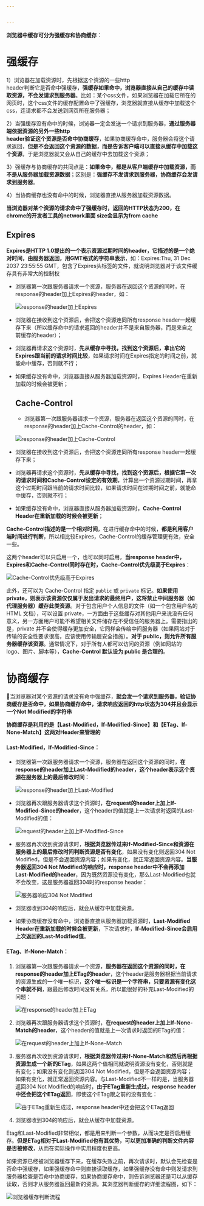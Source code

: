 ```yaml
---


---
```


<p><strong>浏览器中缓存可分为强缓存和协商缓存</strong>：</p>
<h1 id="强缓存">强缓存</h1>
<p>1）浏览器在加载资源时，先根据这个资源的一些http<br>
header判断它是否命中强缓存，<strong>强缓存如果命中，浏览器直接从自己的缓存中读取资源，不会发请求到服务器</strong>。比如：某个css文件，如果浏览器在加载它所在的网页时，这个css文件的缓存配置命中了强缓存，浏览器就直接从缓存中加载这个css，连请求都不会发送到网页所在服务器；</p>
<p>2）当强缓存没有命中的时候，浏览器一定会发送一个请求到服务器，<strong>通过服务器端依据资源的另外一些http<br>
header验证这个资源是否命中协商缓存</strong>，如果协商缓存命中，服务器会将这个请求返回，<strong>但是不会返回这个资源的数据，而是告诉客户端可以直接从缓存中加载这个资源</strong>，于是浏览器就又会从自己的缓存中去加载这个资源；</p>
<p>3）强缓存与协商缓存的共同点是：<strong>如果命中，都是从客户端缓存中加载资源，而不是从服务器加载资源数据</strong>；区别是：<strong>强缓存不发请求到服务器，协商缓存会发请求到服务器</strong>。</p>
<p>4）当协商缓存也没有命中的时候，浏览器直接从服务器加载资源数据。</p>
<p><strong>当浏览器对某个资源的请求命中了强缓存时，<strong>返回的HTTP状态为200</strong>，在chrome的开发者工具的network里面 <strong>size会显示为from cache</strong></strong></p>
<h2 id="expires">Expires</h2>
<p><strong>Expires是HTTP 1.0提出的一个表示资源过期时间的header，它描述的是一个绝对时间，由服务器返回，用GMT格式的字符串表示</strong>，如：Expires:Thu, 31 Dec 2037 23:55:55 GMT，包含了Expires头标签的文件，就说明浏览器对于该文件缓存具有非常大的控制权</p>
<ul>
<li>
<p>浏览器第一次跟服务器请求一个资源，服务器在返回这个资源的同时，在response的header加上Expires的header，如：</p>
<p><img src="https://user-gold-cdn.xitu.io/2018/9/8/165b74cf04b04c8a?imageView2/0/w/1280/h/960/format/webp/ignore-error/1" alt="response的header加上Expires"></p>
</li>
<li>
<p>浏览器在接收到这个资源后，会把这个资源连同所有response header一起缓存下来（所以缓存命中的请求返回的header并不是来自服务器，而是来自之前缓存的header）；</p>
</li>
<li>
<p>浏览器再请求这个资源时，<strong>先从缓存中寻找，找到这个资源后，拿出它的Expires跟当前的请求时间比较</strong>，如果请求时间在Expires指定的时间之前，就能命中缓存，否则就不行；</p>
</li>
<li>
<p>如果缓存没有命中，浏览器直接从服务器加载资源时，Expires Header在重新加载的时候会被更新；</p>
<h2 id="cache-control">Cache-Control</h2>
<ul>
<li>浏览器第一次跟服务器请求一个资源，服务器在返回这个资源的同时，在response的header加上Cache-Control的header，如：</li>
</ul>
<p><img src="https://user-gold-cdn.xitu.io/2018/9/8/165b74cf19190d29?imageView2/0/w/1280/h/960/format/webp/ignore-error/1" alt="response的header加上Cache-Control"></p>
</li>
<li>
<p>浏览器在接收到这个资源后，会把这个资源连同所有response header一起缓存下来；</p>
</li>
<li>
<p>浏览器再请求这个资源时，<strong>先从缓存中寻找，找到这个资源后，根据它第一次的请求时间和Cache-Control设定的有效期</strong>，计算出一个资源过期时间，再拿这个过期时间跟当前的请求时间比较，如果请求时间在过期时间之前，就能命中缓存，否则就不行；</p>
</li>
<li>
<p>如果缓存没有命中，浏览器直接从服务器加载资源时，<strong>Cache-Control Header在重新加载的时候会被更新</strong>；</p>
</li>
</ul>
<p><strong>Cache-Control描述的是一个相对时间</strong>，在进行缓存命中的时候，<strong>都是利用客户端时间进行判断</strong>，所以相比较Expires，Cache-Control的缓存管理更有效，安全一些。</p>
<p>这两个header可以只启用一个，也可以同时启用，<strong>当response header中，Expires和Cache-Control同时存在时，Cache-Control优先级高于Expires</strong>：</p>
<p><img src="https://user-gold-cdn.xitu.io/2018/9/8/165b74cf18869548?imageView2/0/w/1280/h/960/format/webp/ignore-error/1" alt="Cache-Control优先级高于Expires"></p>
<p>此外，还可以为 Cache-Control 指定 <code>public</code> 或 <code>private</code> 标记。<strong>如果使用 private，则表示该资源仅仅属于发出请求的最终用户，这将禁止中间服务器（如代理服务器）缓存此类资源</strong>。对于包含用户个人信息的文件（如一个包含用户名的 HTML 文档），可以设置 private，一方面由于这些缓存对其他用户来说没有任何意义，另一方面用户可能不希望相关文件储存在不受信任的服务器上。需要指出的是，private 并不会使得缓存更加安全，它同样会传给中间服务器（如果网站对于传输的安全性要求很高，应该使用传输层安全措施）。<strong>对于 public，则允许所有服务器缓存该资源</strong>。通常情况下，对于所有人都可以访问的资源（例如网站的 logo、图片、脚本等），<strong>Cache-Control 默认设为 public 是合理的</strong>。</p>
<h1 id="协商缓存">协商缓存</h1>
<p>当浏览器对某个资源的请求没有命中强缓存，<strong>就会发一个请求到服务器，验证协商缓存是否命中，如果协商缓存命中，请求响应返回的http状态为304并且会显示一个Not Modified的字符串</strong></p>
<p><strong>协商缓存是利用的是【Last-Modified，If-Modified-Since】和【ETag、If-None-Match】这两对Header来管理的</strong></p>
<h4 id="last-modified，if-modified-since：">Last-Modified，If-Modified-Since：</h4>
<ul>
<li>
<p>浏览器第一次跟服务器请求一个资源，服务器在返回这个资源的同时，<strong>在response的header加上Last-Modified的header，这个header表示这个资源在服务器上的最后修改时间</strong>：</p>
<p><img src="https://user-gold-cdn.xitu.io/2018/9/8/165b74d0480c1ca9?imageView2/0/w/1280/h/960/format/webp/ignore-error/1" alt="response的header加上Last-Modified"></p>
</li>
<li>
<p>浏览器再次跟服务器请求这个资源时，<strong>在request的header上加上If-Modified-Since的header</strong>，这个header的值就是上一次请求时返回的Last-Modified的值：</p>
<p><img src="https://user-gold-cdn.xitu.io/2018/9/8/165b74d05d4fbf77?imageView2/0/w/1280/h/960/format/webp/ignore-error/1" alt="request的header上加上If-Modified-Since"></p>
</li>
<li>
<p>服务器再次收到资源请求时，<strong>根据浏览器传过来If-Modified-Since和资源在服务器上的最后修改时间判断资源是否有变化</strong>，如果没有变化则返回304 Not Modified，但是不会返回资源内容；如果有变化，就正常返回资源内容。<strong>当服务器返回304 Not Modified的响应时，response header中不会再添加Last-Modified的header</strong>，因为既然资源没有变化，那么Last-Modified也就不会改变，这是服务器返回304时的response header：</p>
<p><img src="https://user-gold-cdn.xitu.io/2018/9/8/165b74d05d37cc80?imageView2/0/w/1280/h/960/format/webp/ignore-error/1" alt="服务器响应304 Not Modified"></p>
</li>
<li>
<p>浏览器收到304的响应后，就会从缓存中加载资源。</p>
</li>
<li>
<p>如果协商缓存没有命中，浏览器直接从服务器加载资源时，<strong>Last-Modified Header在重新加载的时候会被更新</strong>，下次请求时，<strong>If-Modified-Since会启用上次返回的Last-Modified值</strong>。</p>
</li>
</ul>
<h4 id="etag、if-none-match：">ETag、If-None-Match：</h4>
<ol>
<li>
<p>浏览器第一次跟服务器请求一个资源，<strong>服务器在返回这个资源的同时，在response的header加上ETag的header</strong>，这个header是服务器根据当前请求的资源生成的一个唯一标识，<strong>这个唯一标识是一个字符串，只要资源有变化这个串就不同</strong>，跟最后修改时间没有关系，所以能很好的补充Last-Modified的问题：</p>
<p><img src="https://user-gold-cdn.xitu.io/2018/9/8/165b74d0e587fdf5?imageView2/0/w/1280/h/960/format/webp/ignore-error/1" alt="在response的header加上ETag"></p>
</li>
<li>
<p>浏览器再次跟服务器请求这个资源时，<strong>在request的header上加上If-None-Match的header</strong>，这个header的值就是上一次请求时返回的ETag的值：</p>
<p><img src="https://user-gold-cdn.xitu.io/2018/9/8/165b74d05d5f4171?imageView2/0/w/1280/h/960/format/webp/ignore-error/1" alt="在request的header上加上If-None-Match"></p>
</li>
<li>
<p>服务器再次收到资源请求时，<strong>根据浏览器传过来If-None-Match和然后再根据资源生成一个新的ETag</strong>，如果这两个值相同就说明资源没有变化，否则就是有变化；如果没有变化则返回304 Not Modified，但是不会返回资源内容；如果有变化，就正常返回资源内容。与Last-Modified不一样的是，当服务器返回304 Not Modified的响应时，<strong>由于ETag重新生成过，response header中还会把这个ETag返回</strong>，即使这个ETag跟之前的没有变化：</p>
<p><img src="https://user-gold-cdn.xitu.io/2018/9/8/165b74d0e5592563?imageView2/0/w/1280/h/960/format/webp/ignore-error/1" alt="由于ETag重新生成过，response header中还会把这个ETag返回"></p>
</li>
<li>
<p>浏览器收到304的响应后，就会从缓存中加载资源。</p>
</li>
</ol>
<p>Etag和Last-Modified非常相似，都是用来判断一个参数，从而决定是否启用缓存。<strong>但是ETag相对于Last-Modified也有其优势，可以更加准确的判断文件内容是否被修改</strong>，从而在实际操作中实用程度也更高。</p>
<p>如果资源已经被浏览器缓存下来，在缓存失效之前，再次请求时，默认会先检查是否命中强缓存，如果强缓存命中则直接读取缓存，如果强缓存没有命中则发请求到服务器检查是否命中协商缓存，如果协商缓存命中，则告诉浏览器还是可以从缓存读取，否则才从服务器返回最新的资源。其浏览器判断缓存的详细流程图，如下：</p>
<p><img src="https://user-gold-cdn.xitu.io/2018/9/8/165b74d0e55dda0b?imageView2/0/w/1280/h/960/format/webp/ignore-error/1" alt="浏览器缓存判断流程"></p>

